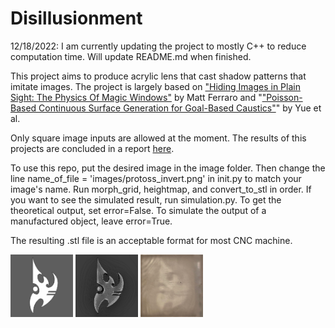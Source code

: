 # Disillusionment

12/18/2022: I am currently updating the project to mostly C++ to reduce computation time. Will update README.md when finished. 

This project aims to produce acrylic lens that cast shadow patterns that imitate images. The project is largely based on ["Hiding Images in Plain Sight: The Physics Of Magic Windows"](https://mattferraro.dev/posts/caustics-engineering) by Matt Ferraro and "["Poisson-Based Continuous Surface Generation for Goal-Based Caustics"](http://nishitalab.org/user/egaku/tog14/yue-continuous-caustics-lens.pdf)" by Yue et al.

Only square image inputs are allowed at the moment. The results of this projects are concluded in a report [here](https://github.com/FS-Far-Star/Disillusionment/blob/main/Caustics_project.pdf). 

To use this repo, put the desired image in the image folder. Then change the line name_of_file = 'images/protoss_invert.png' in init.py to match your image's name. Run morph_grid, heightmap, and convert_to_stl in order. If you want to see the simulated result, run simulation.py. To get the theoretical output, set error=False. To simulate the output of a manufactured object, leave error=True. 

The resulting .stl file is an acceptable format for most CNC machine. 

<img src="https://github.com/FS-Far-Star/Disillusionment/blob/main/images/figure1.png" alt="right" width="100" height="100"> <img src="https://github.com/FS-Far-Star/Disillusionment/blob/main/images/figure2.png" width="100" height="100"> <img src="https://github.com/FS-Far-Star/Disillusionment/blob/main/images/figure3.png" width="100" height="100">
